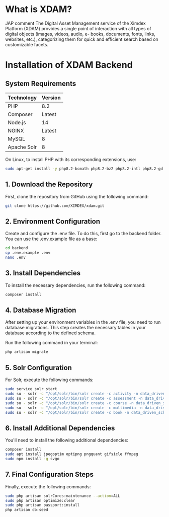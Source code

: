 # What is XDAM?
JAP comment 
The Digital Asset Management service of the Ximdex Platform (XDAM) provides a single point of interaction with all types of digital objects (images, videos, audio, e- books, documents, fonts, links, websites, etc.), categorizing them for quick and efficient search based on customizable facets.

# Installation of XDAM Backend

## System Requirements

| Technology    | Version |
|---------------|---------|
| PHP           | 8.2     |
| Composer      | Latest  |
| Node.js       | 14      |
| NGINX         | Latest  |
| MySQL         | 8       |
| Apache Solr   | 8       |

On Linux, to install PHP with its corresponding extensions, use:

```bash
sudo apt-get install -y php8.2-bcmath php8.2-bz2 php8.2-intl php8.2-gd php8.2-mbstring php8.2-mysql php8.2-zip php8.2-common php8.2-dom php8.2-curl php8.2-imagick php8.2-fpm
```

## 1. Download the Repository

First, clone the repository from GitHub using the following command:

```bash
git clone https://github.com/XIMDEX/xdam.git
```


## 2. Environment Configuration
Create and configure the .env file. To do this, first go to the backend folder. You can use the .env.example file as a base:
```bash
cd backend
cp .env.example .env
nano .env
```

## 3. Install Dependencies

To install the necessary dependencies, run the following command:

```bash
composer install
```

## 4. Database Migration

After setting up your environment variables in the .env file, you need to run database migrations. This step creates the necessary tables in your database according to the defined schema.

Run the following command in your terminal:

```bash
php artisan migrate
```

## 5. Solr Configuration

For Solr, execute the following commands:

```bash
sudo service solr start
sudo su - solr -c "/opt/solr/bin/solr create -c activity -n data_driven_schema_configs"
sudo su - solr -c "/opt/solr/bin/solr create -c assessment -n data_driven_schema_configs"
sudo su - solr -c "/opt/solr/bin/solr create -c course -n data_driven_schema_configs"
sudo su - solr -c "/opt/solr/bin/solr create -c multimedia -n data_driven_schema_configs"
sudo su - solr -c "/opt/solr/bin/solr create -c book -n data_driven_schema_configs"
```

## 6. Install Additional Dependencies

You'll need to install the following additional dependencies:

```bash
composer install
sudo apt install jpegoptim optipng pngquant gifsicle ffmpeg
sudo npm install -g svgo
```


## 7. Final Configuration Steps

Finally, execute the following commands:

```bash
sudo php artisan solrCores:maintenance --action=ALL
sudo php artisan optimize:clear
sudo php artisan passport:install
php artisan db:seed
```
